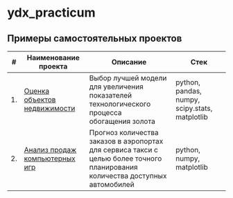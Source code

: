 # ydx_practicum

## Примеры самостоятельных проектов

| #    | Наименование проекта                | Описание                                                     | Стек                                                         |
| ---- | ------------------------------------------------------------ | ------------------------------------------------------------ | ------------------------------------------------------------ |
| 1.   | [Оценка объектов недвижимости](https://github.com/SDorovskikh/ydx_practicum/tree/main/real_estate) | Выбор лучшей модели для увеличения <br/>показателей технологического процесса <br/>обогащения золота | python, pandas, numpy, scipy.stats, matplotlib      |
| 2.   | [Анализ продаж компьютерных игр](https://github.com/SDorovskikh/ydx_practicum/tree/main/real_estate) | Прогноз количества заказов в аэропортах <br/>для сервиса такси с целью более точного планирования количества доступных <br/>автомобилей | python, numpy, matplotlib |
